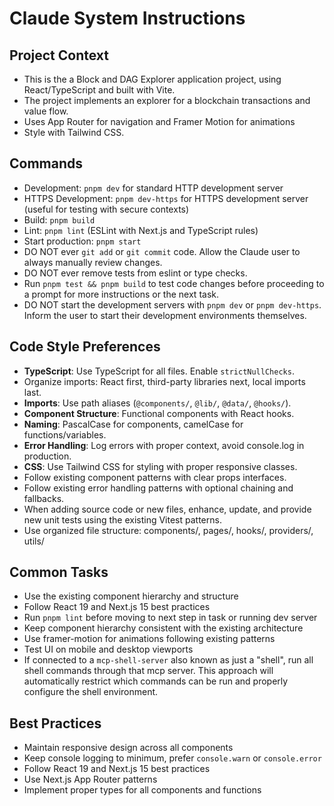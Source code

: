 # Claude System Instructions
 
## Project Context
- This is the a Block and DAG Explorer application project, using React/TypeScript and built with Vite.
- The project implements an explorer for a blockchain transactions and value flow.
- Uses App Router for navigation and Framer Motion for animations
- Style with Tailwind CSS.
 
## Commands
- Development: `pnpm dev` for standard HTTP development server
- HTTPS Development: `pnpm dev-https` for HTTPS development server (useful for testing with secure contexts)
- Build: `pnpm build`
- Lint: `pnpm lint` (ESLint with Next.js and TypeScript rules)
- Start production: `pnpm start`
- DO NOT ever `git add` or `git commit` code. Allow the Claude user to always manually review changes.
- DO NOT ever remove tests from eslint or type checks.
- Run `pnpm test && pnpm build` to test code changes before proceeding to a prompt for more instructions or the next task.
- DO NOT start the development servers with `pnpm dev` or `pnpm dev-https`. Inform the user to start their development environments themselves.
 
## Code Style Preferences
- **TypeScript**: Use TypeScript for all files. Enable `strictNullChecks`.
- Organize imports: React first, third-party libraries next, local imports last.
- **Imports**: Use path aliases (`@components/`, `@lib/`, `@data/`, `@hooks/`).
- **Component Structure**: Functional components with React hooks.
- **Naming**: PascalCase for components, camelCase for functions/variables.
- **Error Handling**: Log errors with proper context, avoid console.log in production.
- **CSS**: Use Tailwind CSS for styling with proper responsive classes.
- Follow existing component patterns with clear props interfaces.
- Follow existing error handling patterns with optional chaining and fallbacks.
- When adding source code or new files, enhance, update, and provide new unit tests using the existing Vitest patterns.
- Use organized file structure: components/, pages/, hooks/, providers/, utils/
 
## Common Tasks
- Use the existing component hierarchy and structure
- Follow React 19 and Next.js 15 best practices
- Run `pnpm lint` before moving to next step in task or running dev server
- Keep component hierarchy consistent with the existing architecture
- Use framer-motion for animations following existing patterns
- Test UI on mobile and desktop viewports
- If connected to a `mcp-shell-server` also known as just a "shell", run all shell commands through that mcp server. This approach will automatically restrict which commands can be run and properly configure the shell environment. 

## Best Practices
- Maintain responsive design across all components
- Keep console logging to minimum, prefer `console.warn` or `console.error`
- Follow React 19 and Next.js 15 best practices
- Use Next.js App Router patterns
- Implement proper types for all components and functions
